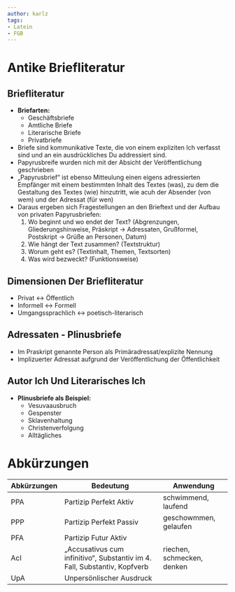 ```yaml
---
author: karlz
tags:
- Latein
- FGB
---
```


# Antike Briefliteratur

## Briefliteratur

* __Briefarten:__
	* Geschäftsbriefe
	* Amtliche Briefe
	* Literarische Briefe
	* Privatbriefe
* Briefe sind kommunikative Texte, die von einem expliziten Ich verfasst sind und an ein ausdrückliches Du addressiert sind.
* Papyrusbreife wurden nich mit der Absicht der Veröffentlichung geschrieben
* „Papyrusbrief“ ist ebenso Mitteulung einen eigens adressierten Empfänger mit einem bestimmten Inhalt des Textes (was), zu dem die Gestaltung des Textes (wie) hinzutritt, wie acuh der Absender (von wem) und der Adressat (für wen)
* Daraus ergeben sich Fragestellungen an den Brieftext und der Aufbau von privaten Papyrusbriefen:
	1. Wo beginnt und wo endet der Text? (Abgrenzungen, Gliederungshinweise, Präskript -> Adressaten, Grußformel, Postskript -> Grüße an Personen, Datum)
	1. Wie hängt der Text zusammen? (Textstruktur)
	1. Worum geht es? (Textinhalt, Themen, Textsorten)
	1. Was wird bezweckt? (Funktionsweise)

## Dimensionen Der Briefliteratur

* Privat <-> Öffentlich
* Informell <-> Formell
* Umgangssprachlich <-> poetisch-literarisch

## Adressaten - Plinusbriefe

* Im Praskript genannte Person als Primäradressat/explizite Nennung
* Implizuerter Adressat aufgrund der Veröffentlichung der Öffentlichkeit

## Autor Ich Und Literarisches Ich

* __Plinusbriefe als Beispiel:__
	* Vesuvaausbruch
	* Gespenster
	* Sklavenhaltung
	* Christenverfolgung
	* Alltägliches

# Abkürzungen

| Abkürzungen | Bedeutung                                                                 | Anwendung                  |
| ----------- | ------------------------------------------------------------------------- | -------------------------- |
| PPA         | Partizip Perfekt Aktiv                                                    | schwimmend, laufend        |
| PPP         | Partizip Perfekt Passiv                                                   | geschowmmen, gelaufen      |
| PFA         | Partizip Futur Aktiv                                                      |                            |
| AcI         | „Accusativus cum infinitivo“, Substantiv im 4. Fall, Substantiv, Kopfverb | riechen, schmecken, denken |
| UpA         | Unpersönlischer Ausdruck                                                  |                            |
